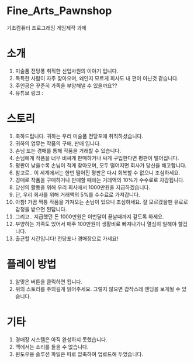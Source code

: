 # Fine_Arts_Pawnshop
기초컴퓨터 프로그래밍 게임제작 과제

소개
=====================================
1. 미술품 전당퐁 취직한 신입사원의 이야기 입니다.
2. 독특한 사람이 자주 찾아오며, 왜인지 모르게 회사도 내 편이 아닌것 같습니다.
3. 주인공은 꾸준히 가족을 부양해낼 수 있을까요??
4. 유튜브 링크 :

스토리
=====================================
1. 축하드립니다. 귀하는 우리 미술품 전당포에 취직하셨습니다.
2. 귀하의 업무는 작품의 구매, 판매 입니다.
3. 손님 또는 경매를 통해 작품을 거래할 수 있습니다.
4. 손님에게 작품을 너무 비싸게 판매하거나 싸게 구입한다면 평판이 떨어집니다.
5. 평판이 낮을수록 손님이 적게 찾아오며, 모두 떨어지면 회사가 당신을 해고합니다.
6. 참고로.. 이 세계에서는 한번 떨어진 평판은 다시 회복할 수 없으니 조심하세요.
7. 경매로 작품을 구매하거나 판매할 때에는 거래액의 10%가 수수료로 차감됩니다.
8. 당신의 활동을 위해 우리 회사에서 1000만원을 지급하겠습니다.
9. 단, 우리 회사를 위해 거래액의 5%를 수수료로 가져갑니다.
10. 아참! 가끔 짝퉁 작품을 가져오는 손님이 있으니 조심하세요. 잘 모르겠을땐 유료로 감정을 받으면 된답니다.
11. 그리고.. 지급했던 돈 1000만원은 이번달이 끝날때까지 갚도록 하세요.
12. 부양하는 가족도 있어서 매주 100만원이 생활비로 빠져나가니 열심히 일해야 할겁니다.
13. 출근할 시간입니다! 전당포나 경매장으로 가세요!

플레이 방법
=====================================
1. 알맞은 버튼을 클릭하면 됩니다.
2. 위의 스토리를 주의깊게 읽어주세요. 그렇지 않으면 갑작스레 엔딩을 보게될 수 있습니다.

기타
=====================================
1. 경매장 시스템은 아직 완성하지 못했습니다.
2. 맥에서는 소리를 들을 수 없습니다.
3. 윈도우용 솔루션 파일은 따로 압축하여 업로드해 두었습니다.




